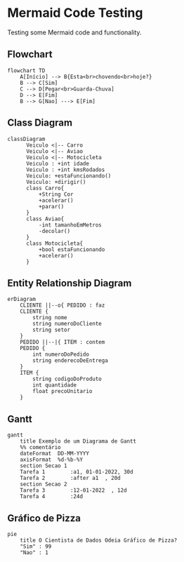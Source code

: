 # Mermaid Code Testing

Testing some Mermaid code and functionality.

## Flowchart

```mermaid
flowchart TD
    A[Início] --> B{Esta<br>chovendo<br>hoje?}
    B --> C[Sim]
    C --> D[Pegar<br>Guarda-Chuva]
    D --> E[Fim]
    B --> G[Nao] ---> E[Fim]
```


## Class Diagram

```mermaid
classDiagram
      Veiculo <|-- Carro
      Veiculo <|-- Aviao
      Veiculo <|-- Motocicleta
      Veiculo : +int idade
      Veiculo : +int kmsRodados
      Veiculo: +estaFuncionando()
      Veiculo: +dirigir()
      class Carro{
          +String Cor
          +acelerar()
          +parar()
      }
      class Aviao{
          -int tamanhoEmMetros
          -decolar()
      }
      class Motocicleta{
          +bool estaFuncionando
          +acelerar()
      }
```


## Entity Relationship Diagram

```mermaid
erDiagram
    CLIENTE ||--o{ PEDIDO : faz
    CLIENTE {
        string nome
        string numeroDoCliente
        string setor
    }
    PEDIDO ||--|{ ITEM : contem
    PEDIDO {
        int numeroDoPedido
        string enderecoDeEntrega
    }
    ITEM {
        string codigoDoProduto
        int quantidade
        float precoUnitario
    }
```


## Gantt

```mermaid
gantt
    title Exemplo de um Diagrama de Gantt
    %% comentário
    dateFormat  DD-MM-YYYY
    axisFormat  %d-%b-%Y
    section Secao 1
    Tarefa 1        :a1, 01-01-2022, 30d
    Tarefa 2        :after a1  , 20d
    section Secao 2
    Tarefa 3        :12-01-2022  , 12d
    Tarefa 4        :24d
```


## Gráfico de Pizza

```mermaid
pie
    title O Cientista de Dados Odeia Gráfico de Pizza?
    "Sim" : 99
    "Nao" : 1
```
